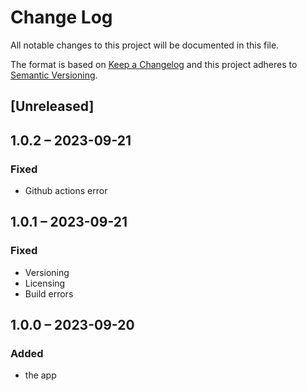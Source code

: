 # Change Log
All notable changes to this project will be documented in this file.

The format is based on [Keep a Changelog](http://keepachangelog.com/)
and this project adheres to [Semantic Versioning](http://semver.org/).

## [Unreleased]

## 1.0.2 – 2023-09-21
### Fixed
* Github actions error

## 1.0.1 – 2023-09-21
### Fixed
* Versioning
* Licensing
* Build errors

## 1.0.0 – 2023-09-20
### Added
* the app
